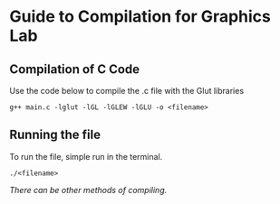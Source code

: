 # Guide to Compilation for Graphics Lab

## Compilation of C Code 
Use the code below to compile the .c file with the Glut libraries 

`g++ main.c -lglut -lGL -lGLEW -lGLU -o <filename>`

## Running the file 

To run the file, simple run in the terminal. 

`./<filename>`

_There can be other methods of compiling._ 
